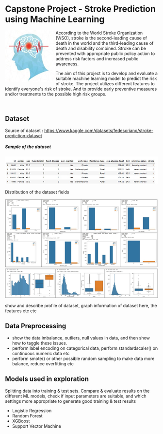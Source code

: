 # Capstone Project - Stroke Prediction using Machine Learning
<div>
    <img align="left" height="170" src="images/stroke-img.jpg">
    <p>
      According to the World Stroke Organization (WSO), stroke is the second-leading cause of death in the world and the third-leading cause of death and disability combined. 
Stroke can be prevented with appropriate public policy action to address risk factors and increased public awareness.

The aim of this project is to develop and evaluate a suitable machine learning model to predict the risk of stroke. The project utilizes different features to identify everyone's risk of stroke. And to provide early preventive measures and/or treatments to the possible high risk groups.
    </p>
</div>
<br>

## Dataset
Source of dataset : https://www.kaggle.com/datasets/fedesoriano/stroke-prediction-dataset

##### Sample of the dataset

<img src="images/dataset-head1.jpg"/>
<br clear="left"/>

Distribution of the dataset fields

<img src="images/dataset-img0a.jpg"/>
<img src="images/dataset-img0b.jpg"/>
<br clear="left"/>

show and describe profile of dataset, graph information of dataset here, the features etc etc

## Data Preprocessing
* show the data imbalance, outliers, null values in data, and then show how to taggle these issues.
* perform label encoding on categorical data, perform standardscaler() on continuous numeric data etc
* perform smote() or other possible random sampling to make data more balance, reduce overfitting etc

## Models used in exploration
Splitting data into training & test sets. Compare & evaluate results on the different ML models, check if input parameters are suitable, and which settings more appropriate to generate good training & test results
- Logistic Regression
- Random Forest
- XGBoost
- Support Vector Machine
